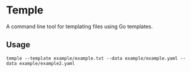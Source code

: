 # Temple

A command line tool for templating files using Go templates.

## Usage

```shell
temple --template example/example.txt --data example/example.yaml --data example/example2.yaml
```
